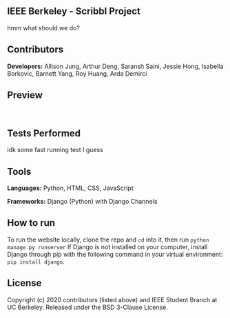 ## IEEE Berkeley - Scribbl Project
hmm what should we do?


## Contributors
**Developers:** Allison Jung, Arthur Deng, Saransh Saini, Jessie Hong, Isabella Borkovic, Barnett Yang, Roy Huang, Arda Demirci


## Preview
<img> 

<img>



## Tests Performed
idk some fast running test I guess 


## Tools
**Languages:** Python, HTML, CSS, JavaScript

**Frameworks:** Django (Python) with Django Channels 


## How to run
To run the website locally, clone the repo and ```cd``` into it, then run ```python manage.py runserver```
If Django is not installed on your computer, install Django through pip with the following command in your virtual environment: ```pip install django```.


## License
Copyright (c) 2020 contributors (listed above) and IEEE Student Branch at UC Berkeley. Released under the BSD 3-Clause License.
